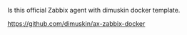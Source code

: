 Is this official Zabbix agent with dimuskin docker template.

https://github.com/dimuskin/ax-zabbix-docker
